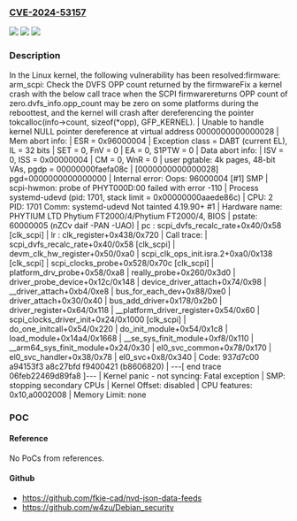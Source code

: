 ### [CVE-2024-53157](https://cve.mitre.org/cgi-bin/cvename.cgi?name=CVE-2024-53157)
![](https://img.shields.io/static/v1?label=Product&message=Linux&color=blue)
![](https://img.shields.io/static/v1?label=Version&message=8cb7cf56c9fe5412de238465b27ef35b4d2801aa%3C%2012e2c520a0a4202575e4a45ea41f06a8e9aa3417%20&color=brighgreen)
![](https://img.shields.io/static/v1?label=Vulnerability&message=n%2Fa&color=brighgreen)

### Description

In the Linux kernel, the following vulnerability has been resolved:firmware: arm_scpi: Check the DVFS OPP count returned by the firmwareFix a kernel crash with the below call trace when the SCPI firmwarereturns OPP count of zero.dvfs_info.opp_count may be zero on some platforms during the reboottest, and the kernel will crash after dereferencing the pointer tokcalloc(info->count, sizeof(*opp), GFP_KERNEL).  |  Unable to handle kernel NULL pointer dereference at virtual address 0000000000000028  |  Mem abort info:  |    ESR = 0x96000004  |    Exception class = DABT (current EL), IL = 32 bits  |    SET = 0, FnV = 0  |    EA = 0, S1PTW = 0  |  Data abort info:  |    ISV = 0, ISS = 0x00000004  |    CM = 0, WnR = 0  |  user pgtable: 4k pages, 48-bit VAs, pgdp = 00000000faefa08c  |  [0000000000000028] pgd=0000000000000000  |  Internal error: Oops: 96000004 [#1] SMP  |  scpi-hwmon: probe of PHYT000D:00 failed with error -110  |  Process systemd-udevd (pid: 1701, stack limit = 0x00000000aaede86c)  |  CPU: 2 PID: 1701 Comm: systemd-udevd Not tainted 4.19.90+ #1  |  Hardware name: PHYTIUM LTD Phytium FT2000/4/Phytium FT2000/4, BIOS  |  pstate: 60000005 (nZCv daif -PAN -UAO)  |  pc : scpi_dvfs_recalc_rate+0x40/0x58 [clk_scpi]  |  lr : clk_register+0x438/0x720  |  Call trace:  |   scpi_dvfs_recalc_rate+0x40/0x58 [clk_scpi]  |   devm_clk_hw_register+0x50/0xa0  |   scpi_clk_ops_init.isra.2+0xa0/0x138 [clk_scpi]  |   scpi_clocks_probe+0x528/0x70c [clk_scpi]  |   platform_drv_probe+0x58/0xa8  |   really_probe+0x260/0x3d0  |   driver_probe_device+0x12c/0x148  |   device_driver_attach+0x74/0x98  |   __driver_attach+0xb4/0xe8  |   bus_for_each_dev+0x88/0xe0  |   driver_attach+0x30/0x40  |   bus_add_driver+0x178/0x2b0  |   driver_register+0x64/0x118  |   __platform_driver_register+0x54/0x60  |   scpi_clocks_driver_init+0x24/0x1000 [clk_scpi]  |   do_one_initcall+0x54/0x220  |   do_init_module+0x54/0x1c8  |   load_module+0x14a4/0x1668  |   __se_sys_finit_module+0xf8/0x110  |   __arm64_sys_finit_module+0x24/0x30  |   el0_svc_common+0x78/0x170  |   el0_svc_handler+0x38/0x78  |   el0_svc+0x8/0x340  |  Code: 937d7c00 a94153f3 a8c27bfd f9400421 (b8606820)  |  ---[ end trace 06feb22469d89fa8 ]---  |  Kernel panic - not syncing: Fatal exception  |  SMP: stopping secondary CPUs  |  Kernel Offset: disabled  |  CPU features: 0x10,a0002008  |  Memory Limit: none

### POC

#### Reference
No PoCs from references.

#### Github
- https://github.com/fkie-cad/nvd-json-data-feeds
- https://github.com/w4zu/Debian_security

